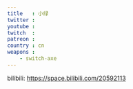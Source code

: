 ```yaml
---
title   : 小绿
twitter : 
youtube : 
twitch  : 
patreon : 
country : cn
weapons :
    - switch-axe
---
```

bilibili: https://space.bilibili.com/20592113
